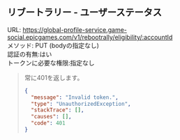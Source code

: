 ## リブートラリー - ユーザーステータス

URL: https://global-profile-service.game-social.epicgames.com/v1/rebootrally/eligibility/:accountId \
メソッド: PUT (bodyの指定なし) \
認証の有無:はい</br>
トークンに必要な権限:指定なし

> 常に401を返します。
>
> ```json
> {
>   "message": "Invalid token.",
>   "type": "UnauthorizedException",
>   "stackTrace": [],
>   "causes": [],
>   "code": 401
> }
> ```
